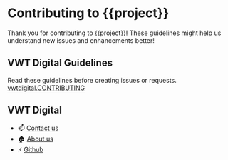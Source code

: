 # Contributing to {{project}}
Thank you for contributing to {{project}}! These guidelines might help us understand new issues and enhancements better!

## VWT Digital Guidelines
Read these guidelines before creating issues or requests.
[vwtdigital.CONTRIBUTING](https://github.com/vwt-digital/operational-data-hub/blob/develop/vwtdigital.CONTRIBUTING.md)

## VWT Digital
- :mailbox: [Contact us](https://vwt-digital.github.io/#contact)
- :house: [About us](https://vwt-digital.github.io/)
- :zap: [Github](https://github.com/vwt-digital)
